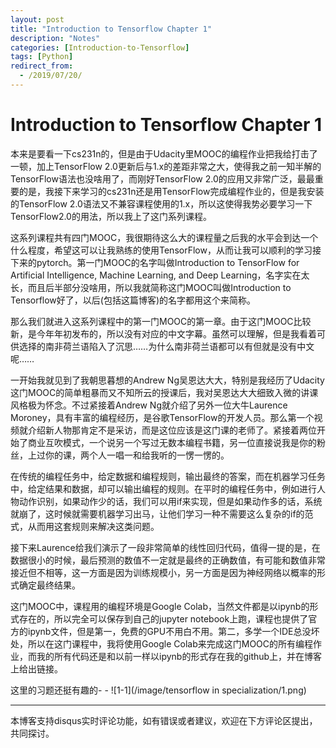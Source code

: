 ```yaml
---
layout: post
title: "Introduction to Tensorflow Chapter 1"
description: "Notes"
categories: [Introduction-to-Tensorflow]
tags: [Python]
redirect_from:
  - /2019/07/20/
---
```


# Introduction to Tensorflow Chapter 1  

本来是要看一下cs231n的，但是由于Udacity里MOOC的编程作业把我给打击了一顿，加上TensorFlow 2.0更新后与1.x的差距非常之大，使得我之前一知半解的TensorFlow语法也没啥用了，而刚好TensorFlow 2.0的应用又非常广泛，最最重要的是，我接下来学习的cs231n还是用TensorFlow完成编程作业的，但是我安装的TensorFlow 2.0语法又不兼容课程使用的1.x，所以这使得我势必要学习一下TensorFlow2.0的用法，所以我上了这门系列课程。  

这系列课程共有四门MOOC，我很期待这么大的课程量之后我的水平会到达一个什么程度，希望这可以让我熟练的使用TensorFlow，从而让我可以顺利的学习接下来的pytorch。第一门MOOC的名字叫做Introduction to TensorFlow for Artificial Intelligence, Machine Learning, and Deep Learning，名字实在太长，而且后半部分没啥用，所以我就简称这门MOOC叫做Introduction to Tensorflow好了，以后(包括这篇博客)的名字都用这个来简称。  

那么我们就进入这系列课程中的第一门MOOC的第一章。由于这门MOOC比较新，是今年年初发布的，所以没有对应的中文字幕。虽然可以理解，但是我看着可供选择的南非荷兰语陷入了沉思……为什么南非荷兰语都可以有但就是没有中文呢……  

一开始我就见到了我朝思暮想的Andrew Ng吴恩达大大，特别是我经历了Udacity这门MOOC的简单粗暴而又不知所云的授课后，我对吴恩达大大细致入微的讲课风格极为怀念。不过紧接着Andrew Ng就介绍了另外一位大牛Laurence Moroney，具有丰富的编程经历，是谷歌TensorFlow的开发人员。那么第一个视频就介绍新人物那肯定不是采访，而是这位应该是这门课的老师了。紧接着两位开始了商业互吹模式，一个说另一个写过无数本编程书籍，另一位直接说我是你的粉丝，上过你的课，两个人一唱一和给我听的一愣一愣的。  

在传统的编程任务中，给定数据和编程规则，输出最终的答案，而在机器学习任务中，给定结果和数据，却可以输出编程的规则。在平时的编程任务中，例如进行人物动作识别，如果动作少的话，我们可以用if来实现，但是如果动作多的话，系统就崩了，这时候就需要机器学习出马，让他们学习一种不需要这么复杂的if的范式，从而用这套规则来解决这类问题。  

接下来Laurence给我们演示了一段非常简单的线性回归代码，值得一提的是，在数据很小的时候，最后预测的数值不一定就是最终的正确数值，有可能和数值非常接近但不相等，这一方面是因为训练规模小，另一方面是因为神经网络以概率的形式确定最终结果。  

这门MOOC中，课程用的编程环境是Google Colab，当然文件都是以ipynb的形式存在的，所以完全可以保存到自己的jupyter notebook上跑，课程也提供了官方的ipynb文件，但是第一，免费的GPU不用白不用。第二，多学一个IDE总没坏处，所以在这门课程中，我将使用Google Colab来完成这门MOOC的所有编程作业，而我的所有代码还是和以前一样以ipynb的形式存在我的github上，并在博客上给出链接。  

这里的习题还挺有趣的- - ![1-1](/image/tensorflow in specialization/1.png)  

---
本博客支持disqus实时评论功能，如有错误或者建议，欢迎在下方评论区提出，共同探讨。  

